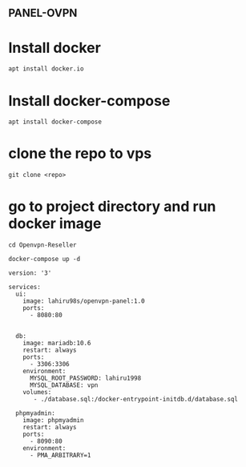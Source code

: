 ## PANEL-OVPN

# Install docker 
```
apt install docker.io
```
# Install docker-compose 

```
apt install docker-compose 
```
# clone the repo to vps 
```
git clone <repo>
```
# go to project directory and run docker image
```
cd Openvpn-Reseller
```
```
docker-compose up -d 
```




```
version: '3'

services:
  ui:
    image: lahiru98s/openvpn-panel:1.0
    ports:
      - 8080:80
          

  db:
    image: mariadb:10.6
    restart: always
    ports:
      - 3306:3306
    environment:
      MYSQL_ROOT_PASSWORD: lahiru1998
      MYSQL_DATABASE: vpn
    volumes:
       - ./database.sql:/docker-entrypoint-initdb.d/database.sql

  phpmyadmin:
    image: phpmyadmin
    restart: always
    ports:
      - 8090:80
    environment:
      - PMA_ARBITRARY=1
```
